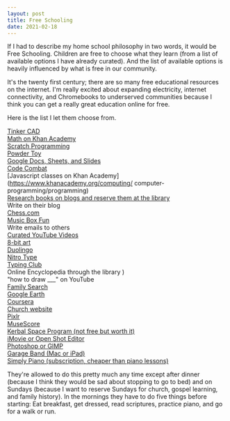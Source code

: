 ```yaml
---
layout: post
title: Free Schooling
date: 2021-02-18
---
```


If I had to describe my home school philosophy in two words, it would be Free Schooling. Children are free to choose what they learn (from a list of available options I have already curated). And the list of available options is heavily influenced by what is free in our community.

It's the twenty first century; there are so many free educational resources on the internet. I'm really excited about expanding electricity, internet connectivity, and Chromebooks to underserved communities because I think you can get a really great education online for free.  

Here is the list I let them choose from. 

[Tinker CAD](https://www.tinkercad.com/)  
[Math on Khan Academy](https://www.khanacademy.org/)  
[Scratch Programming](https://scratch.mit.edu/)  
[Powder Toy](https://powdertoy.co.uk/)  
[Google Docs, Sheets, and Slides](https://www.google.com/docs/about/)  
[Code Combat](https://codecombat.com/)  
[Javascript classes on Khan Academy](https://www.khanacademy.org/computing/  computer-programming/programming)  
[Research books on blogs and reserve them at the library](https://www.hollybraun.com/2020/05/22/how-to-be-a-library-power-user.html)  
Write on their blog  
[Chess.com](https://www.chess.com/home)  
[Music Box Fun](https://musicboxfun.com/)  
Write emails to others  
[Curated YouTube Videos](https://thume.ca/2020/07/19/my-youtube-tier-list/)  
[8-bit art](https://make8bitart.com/)  
[Duolingo](https://www.duolingo.com/learn)  
[Nitro Type](https://www.nitrotype.com/)  
[Typing Club](https://www.typingclub.com/)  
Online Encyclopedia through the library )  
"how to draw ___" on YouTube  
[Family Search](https://www.familysearch.org/en/)  
[Google Earth](https://earth.google.com/web/)  
[Coursera](https://www.coursera.org/)  
[Church website](https://www.churchofjesuschrist.org/?lang=eng)  
[Pixlr](https://pixlr.com/x/)  
[MuseScore](https://musescore.org/en)  
[Kerbal Space Program (not free but worth it)](https://www.kerbalspaceprogram.com/)  
[iMovie or Open Shot Editor](https://www.openshot.org/)  
[Photoshop or GIMP](https://www.gimp.org/)  
[Garage Band (Mac or iPad)](https://www.apple.com/mac/garageband/)  
[Simply Piano (subscription, cheaper than piano lessons)](https://apps.apple.com/us/app/simply-piano-by-joytunes/id1019442026)  

They're allowed to do this pretty much any time except after dinner (because I think they would be sad about stopping to go to bed) and on Sundays (because I want to reserve Sundays for church, gospel learning, and family history).  In the mornings they have to do five things before starting: Eat breakfast, get dressed, read scriptures, practice piano, and go for a walk or run.

